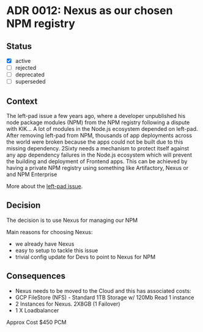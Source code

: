 <!-- File format adr/adr-0000-project-keyword-YYYY-MM-DD.md -->

# ADR 0012: Nexus as our chosen NPM registry 

## Status

- [x] active
- [ ] rejected
- [ ] deprecated
- [ ] superseded

## Context

The left-pad issue a few years ago, where a developer unpublished his node package modules (NPM) from the NPM registry following a dispute with KIK... A lot of modules in the Node.js ecosystem depended on left-pad. After removing left-pad from NPM, thousands of app deployments across the world were broken because the apps could not be built due to this missing dependency. 2Sixty needs a mechanism to protect itself against any app dependency failures in the Node.js ecosystem which will prevent the building and deployment of Frontend apps. This can be achieved by having a private NPM registry using something like Artifactory, Nexus or and NPM Enterprise

More about the [left-pad issue](https://www.businessinsider.com/npm-left-pad-controversy-explained-2016-3?r=US&IR=T).

## Decision

The decision is to use Nexus for managing our NPM

Main reasons for choosing Nexus:

- we already have Nexus
- easy to setup to tackle this issue
- trivial config update for Devs to point to Nexus for NPM

## Consequences

- Nexus needs to be moved to the Cloud and this has associated costs:
- GCP FileStore (NFS) - Standard 1TB Storage w/ 120Mb Read 1 instance
- 2 Instances for Nexus. 2X8GB (1 Failover)
- 1 X Loadbalancer

Approx Cost $450 PCM

